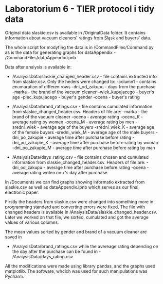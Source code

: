 # Laboratorium 6 - TIER protocol i tidy data

Original data slaskie.csv is available in /OriginalData folder. It contains information about vacuum cleaners' ratings from Śląsk and buyers' data.

The whole script for modyfing the data is in /CommandFiles/Command.py
as is the data for generating graphs for dataAppendix - /CommandFiles/dataAppendix.ipnb

Data after analysis is available in:

- /AnalysisData/slaskie_changed_header.csv - file contains extracted info from slaskie.csv. Only the heders were changed to:
	-column1 - contains enumaration of differen rows
	-dni_od_zakupu - days from the purchase
	-marka - the brand of the vacuum cleaner
	-wiek_kupujacego - buyer's age
	-plec_kupujacego - buyer's gender
	-ocena - buyer's rating

- /AnalysisData/brand_ratings.csv - file contains cumulated information from slaskie_changed_header.csv. Headers of file are:
	-marka - the brand of the vacuum cleaner
	-ocena - average rating
	-ocena_K - average rating by women
	-ocena_M - average rating by men
	-sredni_wiek - average age of the buyers
	-sredni_wiek_K - average age of the female buyers
	-sredni_wiek_M - average age of the male buyers
	-dni_po_zakupie - average time after purchase before rating
	-dni_po_zakupie_K - average time after purchase before rating by woman
	-dni_po_zakupie_M - average time after purchase before rating by man

- /AnalysisData/days_rating.csv - file contains chosen and cumulated information from slaskie_changed_header.csv. Headers of file are:
	-dni_od_zakupu - average time after purchase before rating
	-ocena - average rating writen on x's day after purchase

In /Documents we can find graphs showing informatio extracted from slaskie.csv as well as dataAppendix.ipnb which serves as our final, electronic paper.

Firstly the headers from slaskie.csv were changed into something more in programming standard and converting errors were fixed. The file with changed headers is available in /AnalysisData/slaskie_changed_header.csv. Later we worked on that file, we sorted, cumulated and got the average values of various columns.

The mean values sorted by gender and brand of a vacuum cleaner are saved in 
-  /AnalysisData/brand_ratings.csv while the avereage rating depending on the day after the purchase can be found in -  /AnalysisData/days_rating.csv

All the modifications were made using library pandas, and the graphs used matplotlib. The software, whcich was used for such manipulations was Pycharm.

